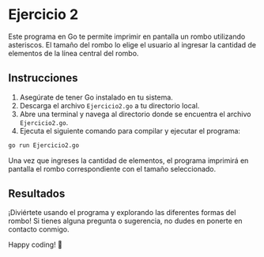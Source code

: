 # Ejercicio 2

Este programa en Go te permite imprimir en pantalla un rombo utilizando asteriscos. El tamaño del rombo lo elige el usuario al ingresar la cantidad de elementos de la línea central del rombo.

## Instrucciones

1. Asegúrate de tener Go instalado en tu sistema.
2. Descarga el archivo `Ejercicio2.go` a tu directorio local.
3. Abre una terminal y navega al directorio donde se encuentra el archivo `Ejercicio2.go`.
4. Ejecuta el siguiente comando para compilar y ejecutar el programa:

```bash
go run Ejercicio2.go
```

Una vez que ingreses la cantidad de elementos, el programa imprimirá en pantalla el rombo correspondiente con el tamaño seleccionado.

## Resultados



¡Diviértete usando el programa y explorando las diferentes formas del rombo! Si tienes alguna pregunta o sugerencia, no dudes en ponerte en contacto conmigo.

Happy coding! 🚀

